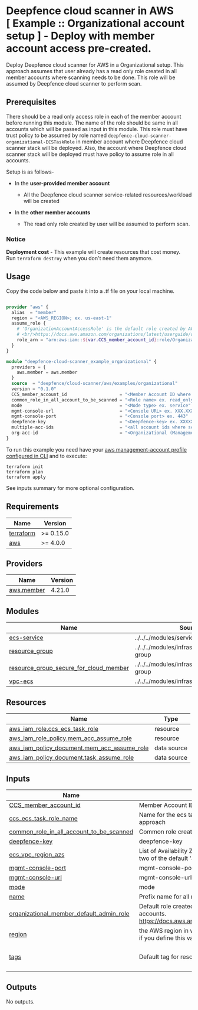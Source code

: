# Deepfence cloud scanner in AWS<br/>[ Example :: Organizational account setup ] - Deploy with member account access pre-created.

Deploy Deepfence cloud scanner for AWS in a Organizational setup. This approach assumes that user already has a read only role created in all member accounts where scanning needs to be done. This role will be assumed by Deepfence cloud scanner to perform scan.<br/>

## Prerequisites

There should be a read only access role in each of the member account before running this module. The name of the role should be same in all accounts which will be passed as input in this module. This role must have trust policy to be assumed by role named `deepfence-cloud-scanner-organizational-ECSTaskRole` in member account where Deepfence cloud scanner stack will be deployed. Also, the account where Deepfence cloud scanner stack will be deployed must have policy to assume role in all accounts.

Setup is as follows-
* In the **user-provided member account**
    * All the Deepfence cloud scanner service-related resources/workload will be created

* In the **other member accounts**
    * The read only role created by user will be assumed to perform scan.
     
### Notice
**Deployment cost** - This example will create resources that cost money.<br/>Run `terraform destroy` when you don't need them anymore.

## Usage
Copy the code below and paste it into a .tf file on your local machine.

```terraform

provider "aws" {
  alias  = "member"
  region = "<AWS_REGION>; ex. us-east-1"
  assume_role {
    # 'OrganizationAccountAccessRole' is the default role created by AWS for managed-account users to be able to admin member accounts.
    # <br/>https://docs.aws.amazon.com/organizations/latest/userguide/orgs_manage_accounts_access.html
    role_arn = "arn:aws:iam::${var.CCS_member_account_id}:role/OrganizationAccountAccessRole"
  }
}

module "deepfence-cloud-scanner_example_organizational" {
  providers = {
    aws.member = aws.member
  }
  source  = "deepfence/cloud-scanner/aws/examples/organizational"
  version = "0.1.0"
  CCS_member_account_id                    = "<Member Account ID where Deepfence cloud scanner resources will be deployed> ex. XXXXXXXXXXXX"
  common_role_in_all_account_to_be_scanned = "<Role name> ex. read_only_role"
  mode                                     = "<Mode type> ex. service"
  mgmt-console-url                         = "<Console URL> ex. XXX.XXX.XX.XXX"
  mgmt-console-port                        = "<Console port> ex. 443"
  deepfence-key                            = "<Deepfence-key> ex. XXXXXXXX-XXXX-XXXX-XXXX-XXXXXXXXXXXX"
  multiple-acc-ids                         = "<all account ids where scanning will be done> ex. XXXXXXXXXXXX, XXXXXXXXXXXX, XXXXXXXXXXXX"
  org-acc-id                               = "<Organizational (Management) Account ID> ex. XXXXXXXXXXXX"
}

```

To run this example you need have your [aws management-account profile configured in CLI](https://docs.aws.amazon.com/cli/latest/userguide/cli-configure-profiles.html) and to execute:
```shell
terraform init
terraform plan
terraform apply
```
See inputs summary for more optional configuration.

## Requirements

| Name                                                                      | Version   |
|---------------------------------------------------------------------------|-----------|
| <a name="requirement_terraform"></a> [terraform](#requirement\_terraform) | >= 0.15.0 |
| <a name="requirement_aws"></a> [aws](#requirement\_aws)                   | >= 4.0.0  |

## Providers

| Name                                                                   | Version |
|------------------------------------------------------------------------|---------|
| <a name="provider_aws.member"></a> [aws.member](#provider\_aws.member) | 4.21.0  |

## Modules

| Name                                                                                                                                                             | Source                                         | Version |
|------------------------------------------------------------------------------------------------------------------------------------------------------------------|------------------------------------------------|---------|
| <a name="module_ecs-service"></a> [ecs-service](#module\_ecs-service)                                                                                            | ../../../modules/services/ecs-service          | n/a     |
| <a name="module_resource_group"></a> [resource\_group](#module\_resource\_group)                                                                                 | ../../../modules/infrastructure/resource-group | n/a     |
| <a name="module_resource_group_secure_for_cloud_member"></a> [resource\_group\_secure\_for\_cloud\_member](#module\_resource\_group\_secure\_for\_cloud\_member) | ../../../modules/infrastructure/resource-group | n/a     |
| <a name="module_vpc-ecs"></a> [vpc-ecs](#module\_vpc-ecs)                                                                                                        | ../../../modules/infrastructure/vpc-ecs        | n/a     |

## Resources

| Name                                                                                                                                              | Type        |
|---------------------------------------------------------------------------------------------------------------------------------------------------|-------------|
| [aws_iam_role.ccs_ecs_task_role](https://registry.terraform.io/providers/hashicorp/aws/latest/docs/resources/iam_role)                            | resource    |
| [aws_iam_role_policy.mem_acc_assume_role](https://registry.terraform.io/providers/hashicorp/aws/latest/docs/resources/iam_role_policy)            | resource    |
| [aws_iam_policy_document.mem_acc_assume_role](https://registry.terraform.io/providers/hashicorp/aws/latest/docs/data-sources/iam_policy_document) | data source |
| [aws_iam_policy_document.task_assume_role](https://registry.terraform.io/providers/hashicorp/aws/latest/docs/data-sources/iam_policy_document)    | data source |

## Inputs

| Name                                                                                                                                                                     | Description                                                                                                                                                                                   | Type           | Default                                                     | Required |
|--------------------------------------------------------------------------------------------------------------------------------------------------------------------------|-----------------------------------------------------------------------------------------------------------------------------------------------------------------------------------------------|----------------|-------------------------------------------------------------|:--------:|
| <a name="input_CCS_member_account_id"></a> [CCS\_member\_account\_id](#input\_CCS\_member\_account\_id)                                                                  | Member Account ID where scanner resources will be deployed                                                                                                                                    | `string`       | `""`                                                        |    no    |
| <a name="input_ccs_ecs_task_role_name"></a> [ccs\_ecs\_task\_role\_name](#input\_ccs\_ecs\_task\_role\_name)                                                             | Name for the ecs task role. This is only required to resolve cyclic dependency with organizational approach                                                                                   | `string`       | `"organizational-ECSTaskRole"`                              |    no    |
| <a name="input_common_role_in_all_account_to_be_scanned"></a> [common\_role\_in\_all\_account\_to\_be\_scanned](#input\_common\_role\_in\_all\_account\_to\_be\_scanned) | Common role created in all member accounts where scanning needs to be done                                                                                                                    | `string`       | `""`                                                        |    no    |
| <a name="input_deepfence-key"></a> [deepfence-key](#input\_deepfence-key)                                                                                                | deepfence-key                                                                                                                                                                                 | `string`       | `""`                                                        |    no    |
| <a name="input_ecs_vpc_region_azs"></a> [ecs\_vpc\_region\_azs](#input\_ecs\_vpc\_region\_azs)                                                                           | List of Availability Zones for ECS VPC creation. e.g.: ["apne1-az1", "apne1-az2"]. If defaulted, two of the default 'aws\_availability\_zones' datasource will be taken                       | `list(string)` | `[]`                                                        |    no    |
| <a name="input_mgmt-console-port"></a> [mgmt-console-port](#input\_mgmt-console-port)                                                                                    | mgmt-console-port                                                                                                                                                                             | `string`       | `"443"`                                                     |    no    |
| <a name="input_mgmt-console-url"></a> [mgmt-console-url](#input\_mgmt-console-url)                                                                                       | mgmt-console-url                                                                                                                                                                              | `string`       | `""`                                                        |    no    |
| <a name="input_mode"></a> [mode](#input\_mode)                                                                                                                           | mode                                                                                                                                                                                          | `string`       | `"service"`                                                 |    no    |
| <a name="input_name"></a> [name](#input\_name)                                                                                                                           | Prefix name for all resources                                                                                                                                                                 | `string`       | `"deepfence-cloud-scanner"`                                 |    no    |
| <a name="input_organizational_member_default_admin_role"></a> [organizational\_member\_default\_admin\_role](#input\_organizational\_member\_default\_admin\_role)       | Default role created by AWS for management-account users to be able to admin member accounts.<br/>https://docs.aws.amazon.com/organizations/latest/userguide/orgs_manage_accounts_access.html | `string`       | `"OrganizationAccountAccessRole"`                           |    no    |
| <a name="input_region"></a> [region](#input\_region)                                                                                                                     | the AWS region in which resources are created, you must set the availability\_zones variable as well if you define this value to something other than the default                             | `string`       | `"us-east-1"`                                               |    no    |
| <a name="input_tags"></a> [tags](#input\_tags)                                                                                                                           | Default tag for resource                                                                                                                                                                      | `map(string)`  | <pre>{<br>  "product": "deepfence-cloud-scanner"<br>}</pre> |    no    |

## Outputs

No outputs.
